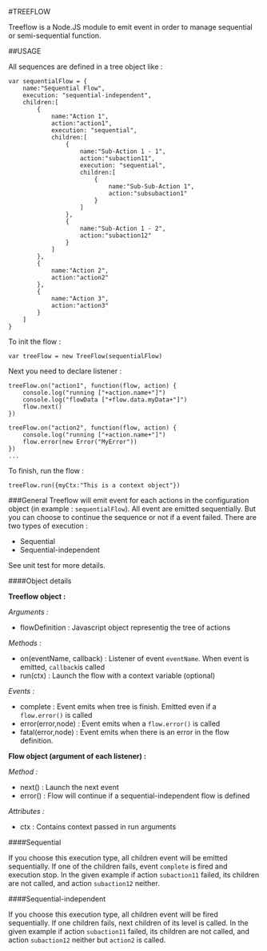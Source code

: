 #TREEFLOW

Treeflow is a Node.JS module to emit event in order to manage sequential or semi-sequential function.

##USAGE

All sequences are defined in a tree object like :

    var sequentialFlow = {
        name:"Sequential Flow",
        execution: "sequential-independent",
        children:[
            {
                name:"Action 1",
                action:"action1",
                execution: "sequential",
                children:[
                    {
                        name:"Sub-Action 1 - 1",
                        action:"subaction11",
                        execution: "sequential",
                        children:[
                            {
                                name:"Sub-Sub-Action 1",
                                action:"subsubaction1"
                            }
                        ]
                    },
                    {
                        name:"Sub-Action 1 - 2",
                        action:"subaction12"
                    }
                ]
            },
            {
                name:"Action 2",
                action:"action2"
            },
            {
                name:"Action 3",
                action:"action3"
            }
        ]
    }

To init the flow :

    var treeFlow = new TreeFlow(sequentialFlow)

Next you need to declare listener :

    treeFlow.on("action1", function(flow, action) {
        console.log("running ["+action.name+"]")
        console.log("flowData ["+flow.data.myData+"]")
        flow.next()
    })

    treeFlow.on("action2", function(flow, action) {
        console.log("running ["+action.name+"]")
        flow.error(new Error("MyError"))
    })
    ...

To finish, run the flow :

    treeFlow.run({myCtx:"This is a context object"})

###General
Treeflow will emit event for each actions in the configuration object (in example : `sequentialFlow`). All event are emitted sequentially. But you can choose to continue the sequence or not if a event failed.
There are two types of execution :

*   Sequential
*   Sequential-independent

See unit test for more details.

####Object details

**Treeflow object :**

*Arguments :*

*   flowDefinition : Javascript object representig the tree of actions

*Methods :*

*   on(eventName, callback) : Listener of event `eventName`. When event is emitted, `callback`is called
*   run(ctx) : Launch the flow with a context variable (optional)

*Events :*

*   complete : Event emits when tree is finish. Emitted even if a `flow.error()` is called
*   error(error,node) : Event emits when a `flow.error()` is called
*   fatal(error,node) : Event emits when there is an error in the flow definition.

**Flow object (argument of each listener) :**

*Method :*

*   next() : Launch the next event
*   error() : Flow will continue if a sequential-independent flow is defined

*Attributes :*

*   ctx : Contains context passed in run arguments

####Sequential

If you choose this execution type, all children event will be emitted sequentially. If one of the children fails, event `complete` is fired and execution stop.
In the given example if action `subaction11` failed, its children are not called, and action `subaction12` neither.

####Sequential-independent

If you choose this execution type, all children event will be fired sequentially. If one children fails, next children of its level is called.
In the given example if action `subaction11` failed, its children are not called, and action `subaction12` neither but `action2` is called.